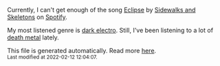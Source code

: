 
  Currently, I can't get enough of the song <a href="https://open.spotify.com/track/7AZzbasAkSZvkN2q6Ar6Sr">Eclipse</a> by <a href="https://open.spotify.com/artist/48nHO1cuTbpx4ELhChsxX1">Sidewalks and Skeletons</a> on <a href="https://open.spotify.com/user/9qz2xtkur2fengfsdcq8dd907?si=kq2SVrUkSNe0z1NJjpt7kg">Spotify</a>.

  My most listened genre is <a href="https://duckduckgo.com/?q=dark electro music">dark electro</a>.
  Still, I've been listening to a lot of <a href="https://duckduckgo.com/?q=death metal music">death metal</a> lately.

  This file is generated automatically. Read more <a href="https://github.com/CodeF0x/CodeF0x/blob/master/IMPORTANT.md">here</a>.
  <br>
  <sub>Last modified at 2022-02-12 12:04:07.</sub>
  